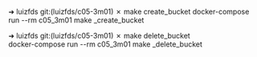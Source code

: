 ➜  luizfds git:(luizfds/c05-3m01) ✗ make create_bucket
docker-compose run --rm c05_3m01 make _create_bucket

➜  luizfds git:(luizfds/c05-3m01) ✗ make delete_bucket    
docker-compose run --rm c05_3m01 make _delete_bucket